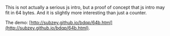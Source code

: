This is not actually a serious js intro, but a proof of concept that js intro may fit in 64 bytes. And it is slightly more interesting than just a counter.

The demo: [http://subzey.github.io/bdqp/64b.html](http://subzey.github.io/bdqp/64b.html).